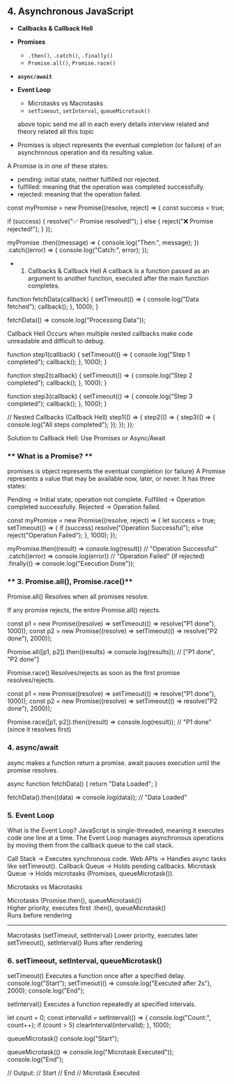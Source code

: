 ## 4. Asynchronous JavaScript
- **Callbacks & Callback Hell**
- **Promises**
  - `.then()`, `.catch()`, `.finally()`
  - `Promise.all()`, `Promise.race()`
- **`async/await`**
- **Event Loop**
  - Microtasks vs Macrotasks
  - `setTimeout`, `setInterval`, `queueMicrotask()`

  above topic send me all in each every details interview related and theory related all this topic

- Promises is object represents the eventual completion (or failure) of an asynchronous operation and its resulting value.

A Promise is in one of these states:

- pending: initial state, neither fulfilled nor rejected.
- fulfilled: meaning that the operation was completed successfully.
- rejected: meaning that the operation failed.

const myPromise = new Promise((resolve, reject) => {
  const success = true;

  if (success) {
    resolve("✅ Promise resolved!");
  } else {
    reject("❌ Promise rejected!");
  }
});

myPromise
  .then((message) => {
    console.log("Then:", message);
  })
  .catch((error) => {
    console.log("Catch:", error);
  });

- 1. Callbacks & Callback Hell
A callback is a function passed as an argument to another function, executed after the main function completes.

function fetchData(callback) {
  setTimeout(() => {
    console.log("Data fetched");
    callback();
  }, 1000);
}

fetchData(() => console.log("Processing Data"));

Callback Hell
Occurs when multiple nested callbacks make code unreadable and difficult to debug.

function step1(callback) {
  setTimeout(() => {
    console.log("Step 1 completed");
    callback();
  }, 1000);
}

function step2(callback) {
  setTimeout(() => {
    console.log("Step 2 completed");
    callback();
  }, 1000);
}

function step3(callback) {
  setTimeout(() => {
    console.log("Step 3 completed");
    callback();
  }, 1000);
}

// Nested Callbacks (Callback Hell)
step1(() => {
  step2(() => {
    step3(() => {
      console.log("All steps completed");
    });
  });
});


Solution to Callback Hell: Use Promises or Async/Await

### ** What is a Promise? **

promises is object represents the eventual completion (or failure)
A Promise represents a value that may be available now, later, or never. It has three states:

Pending → Initial state, operation not complete.
Fulfilled → Operation completed successfully.
Rejected → Operation failed.

const myPromise = new Promise((resolve, reject) => {
  let success = true;
  setTimeout(() => {
    if (success) resolve("Operation Successful");
    else reject("Operation Failed");
  }, 1000);
});

myPromise.then((result) => console.log(result)) // "Operation Successful"
  .catch((error) => console.log(error))  // "Operation Failed" (if rejected)
  .finally(() => console.log("Execution Done")); 

  ### ** 3. Promise.all(), Promise.race()**

  Promise.all()
Resolves when all promises resolve.

If any promise rejects, the entire Promise.all() rejects.

const p1 = new Promise((resolve) => setTimeout(() => resolve("P1 done"), 1000));
const p2 = new Promise((resolve) => setTimeout(() => resolve("P2 done"), 2000));

Promise.all([p1, p2]).then((results) => console.log(results)); 
// ["P1 done", "P2 done"]


Promise.race()
Resolves/rejects as soon as the first promise resolves/rejects.

const p1 = new Promise((resolve) => setTimeout(() => resolve("P1 done"), 1000));
const p2 = new Promise((resolve) => setTimeout(() => resolve("P2 done"), 2000));

Promise.race([p1, p2]).then((result) => console.log(result)); 
// "P1 done" (since it resolves first)

### **4. async/await**

async makes a function return a promise.
await pauses execution until the promise resolves.

async function fetchData() {
  return "Data Loaded";
}

fetchData().then((data) => console.log(data)); // "Data Loaded"

### **5. Event Loop**

What is the Event Loop?
JavaScript is single-threaded, meaning it executes code one line at a time. The Event Loop manages asynchronous operations by moving them from the callback queue to the call stack.

Call Stack → Executes synchronous code.
Web APIs → Handles async tasks like setTimeout().
Callback Queue → Holds pending callbacks.
Microtask Queue → Holds microtasks (Promises, queueMicrotask()).

Microtasks vs Macrotasks

Microtasks (Promise.then(), queueMicrotask())	
Higher priority, executes first	
.then(), queueMicrotask()	
Runs before rendering	

------------------
Macrotasks (setTimeout, setInterval)
Lower priority, executes later
setTimeout(), setInterval()
Runs after rendering

### **6. setTimeout, setInterval, queueMicrotask()**

setTimeout()
Executes a function once after a specified delay.
console.log("Start");
setTimeout(() => console.log("Executed after 2s"), 2000);
console.log("End");

setInterval()
Executes a function repeatedly at specified intervals.

let count = 0;
const intervalId = setInterval(() => {
  console.log("Count:", count++);
  if (count > 5) clearInterval(intervalId);
}, 1000);

queueMicrotask()
console.log("Start");

queueMicrotask(() => console.log("Microtask Executed"));
console.log("End");

// Output:
// Start
// End
// Microtask Executed
